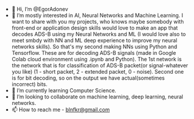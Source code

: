- 👋 Hi, I’m @EgorAdonev
- 👀 I’m mostly interested in AI, Neural Networks and Machine Learning. I want to share with you my projects,
who knows maybe somebody with front-end or application design skills would love to make an app that decodes ADS-B using my Neural Networks and ML
(I would love also to meet smbdy with NN and ML deep experience to improve my neural networks skills).
So that's my second making NNs using Python and Tensorflow. These are for decoding ADS-B signals (made in Google Colab cloud environment using .ipynb and Python).
The 1st network is the network that is for classification of ADS-B packet(or signal-whatever you like) (1 - short packet, 2 - extended packet, 0 - noise).
Second one is for bit decoding, so on the output we have actual(sometimes incorrect) bits.
- 🌱 I’m currently learning Computer Science.
- 💞️ I’m looking to collaborate on machine learning, deep learning, neural networks.
- 📫 How to reach me - blnfkr@gmail.com

<!---
EgorAdonev/EgorAdonev is a ✨ special ✨ repository because its `README.md` (this file) appears on your GitHub profile.
You can click the Preview link to take a look at your changes.
--->
